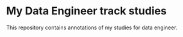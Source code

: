 # My Data Engineer track studies

This repository contains annotations of my studies for data engineer.
